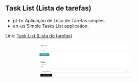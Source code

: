 ## Task List (Lista de tarefas)
- pt-br
  Aplicação de Lista de Tarefas simples.
- en-us
  Simple Tasks List application.

Link: <a href="https://capelaum-tasklist.netlify.app" target="_blank">Task List (Lista de tarefas)</a>

<div align="center">
  <img src="./tasklist.png" width="300">
</div>
